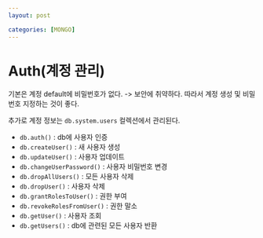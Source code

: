 ```yaml
---
layout: post

categories: [MONGO]
---
```



# Auth(계정 관리)


기본은 계정 default에 비밀번호가 없다. -> 보안에 취약하다.
따라서 계정 생성 및 비밀번호 지정하는 것이 좋다.

추가로 계정 정보는 `db.system.users` 컬렉션에서 관리된다.

- `db.auth()` : db에 사용자 인증
- `db.createUser()` : 새 사용자 생성
- `db.updateUser()` : 사용자 업데이트
- `db.changeUserPassword()` :  사용자 비밀번호 변경
- `db.dropAllUsers()` : 모든 사용자 삭제
- `db.dropUser()` : 사용자 삭제
- `db.grantRolesToUser()` : 권한 부여
- `db.revokeRolesFromUser()` : 권한 말소
- `db.getUser()` : 사용자 조회
- `db.getUsers()` : db에 관련된 모든 사용자 반환

